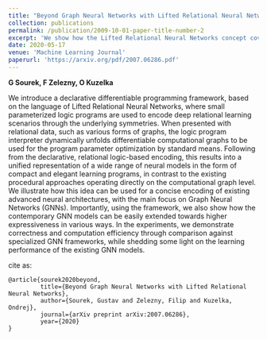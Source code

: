 ```yaml
---
title: "Beyond Graph Neural Networks with Lifted Relational Neural Networks"
collection: publications
permalink: /publication/2009-10-01-paper-title-number-2
excerpt: 'We show how the Lifted Relational Neural Networks concept covers the Graph Neural Networks concept (and more)'
date: 2020-05-17
venue: 'Machine Learning Journal'
paperurl: 'https://arxiv.org/pdf/2007.06286.pdf'
---
```

**G Sourek, F Zelezny, O Kuzelka**

We introduce a declarative differentiable programming framework, based on the language of Lifted Relational Neural Networks, where small parameterized logic programs are used to encode deep relational learning scenarios through the underlying symmetries. When presented with relational data, such as various forms of graphs, the logic program interpreter dynamically unfolds differentiable computational graphs to be used for the program parameter optimization by standard means. Following from the declarative, relational logic-based encoding, this results into a unified representation of a wide range of neural models in the form of compact and elegant learning programs, in contrast to the existing procedural approaches operating directly on the computational graph level.
We illustrate how this idea can be used for a concise encoding of existing advanced neural architectures, with the main focus on Graph Neural Networks (GNNs). Importantly, using the framework, we also show how the contemporary GNN models can be easily extended towards higher expressiveness in various ways. In the experiments, we demonstrate correctness and computation efficiency through comparison against specialized GNN frameworks, while shedding some light on the learning performance of the existing GNN models.

cite as:
```
@article{sourek2020beyond,
         title={Beyond Graph Neural Networks with Lifted Relational Neural Networks},
         author={Sourek, Gustav and Zelezny, Filip and Kuzelka, Ondrej},
         journal={arXiv preprint arXiv:2007.06286},
         year={2020}
}
```